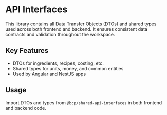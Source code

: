 # API Interfaces

This library contains all Data Transfer Objects (DTOs) and shared types used across both frontend and backend. It ensures consistent data contracts and validation throughout the workspace.

## Key Features

- DTOs for ingredients, recipes, costing, etc.
- Shared types for units, money, and common entities
- Used by Angular and NestJS apps

## Usage

Import DTOs and types from `@bcp/shared-api-interfaces` in both frontend and backend code.
